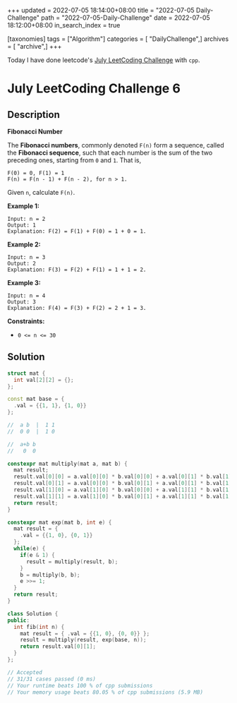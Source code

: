 +++
updated = 2022-07-05 18:14:00+08:00
title = "2022-07-05 Daily-Challenge"
path = "2022-07-05-Daily-Challenge"
date = 2022-07-05 18:12:00+08:00
in_search_index = true

[taxonomies]
tags = ["Algorithm"]
categories = [ "DailyChallenge",]
archives = [ "archive",]
+++

Today I have done leetcode's [July LeetCoding Challenge](https://leetcode.com/problems/fibonacci-number/) with `cpp`.

<!-- more -->

# July LeetCoding Challenge 6

## Description

**Fibonacci Number**

The **Fibonacci numbers**, commonly denoted `F(n)` form a sequence, called the **Fibonacci sequence**, such that each number is the sum of the two preceding ones, starting from `0` and `1`. That is,

```
F(0) = 0, F(1) = 1
F(n) = F(n - 1) + F(n - 2), for n > 1.
```

Given `n`, calculate `F(n)`.

 

**Example 1:**

```
Input: n = 2
Output: 1
Explanation: F(2) = F(1) + F(0) = 1 + 0 = 1.
```

**Example 2:**

```
Input: n = 3
Output: 2
Explanation: F(3) = F(2) + F(1) = 1 + 1 = 2.
```

**Example 3:**

```
Input: n = 4
Output: 3
Explanation: F(4) = F(3) + F(2) = 2 + 1 = 3.
```

 

**Constraints:**

- `0 <= n <= 30`

## Solution

``` cpp
struct mat {
  int val[2][2] = {};
};

const mat base = {
  .val = {{1, 1}, {1, 0}}
};

//  a b  |  1 1 
//  0 0  |  1 0

//  a+b b
//   0  0

constexpr mat multiply(mat a, mat b) {
  mat result;
  result.val[0][0] = a.val[0][0] * b.val[0][0] + a.val[0][1] * b.val[1][0];
  result.val[0][1] = a.val[0][0] * b.val[0][1] + a.val[0][1] * b.val[1][1];
  result.val[1][0] = a.val[1][0] * b.val[0][0] + a.val[1][1] * b.val[1][0];
  result.val[1][1] = a.val[1][0] * b.val[0][1] + a.val[1][1] * b.val[1][1];
  return result;
}

constexpr mat exp(mat b, int e) {
  mat result = {
    .val = {{1, 0}, {0, 1}}
  };
  while(e) {
    if(e & 1) {
      result = multiply(result, b);
    }
    b = multiply(b, b);
    e >>= 1;
  }
  return result;
}

class Solution {
public:
  int fib(int n) {
    mat result = { .val = {{1, 0}, {0, 0}} };
    result = multiply(result, exp(base, n));
    return result.val[0][1];
  }
};

// Accepted
// 31/31 cases passed (0 ms)
// Your runtime beats 100 % of cpp submissions
// Your memory usage beats 80.05 % of cpp submissions (5.9 MB)
```
